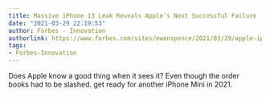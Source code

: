 ```yaml
---
title: Massive iPhone 13 Leak Reveals Apple’s Next Successful Failure
date: "2021-03-29 22:19:53"
author: Forbes - Innovation
authorlink: https://www.forbes.com/sites/ewanspence/2021/03/29/apple-iphone-13-mini-leak-rumor-specs-size-small-iphone-se-rival/
tags:
- Forbes-Innovation
---
```

Does Apple know a good thing when it sees it? Even though the order books had to be slashed. get ready for another iPhone Mini in 2021.